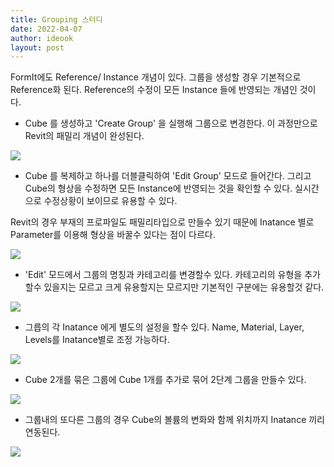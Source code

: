 ```yaml
---
title: Grouping 스터디
date: 2022-04-07
author: ideook
layout: post
---
```


FormIt에도 Reference/ Instance 개념이 있다. 그룹을 생성할 경우 기본적으로 Reference화 된다. Reference의 수정이 모든 Instance 들에 반영되는 개념인 것이다. 


* Cube 를 생성하고 'Create Group' 을 실행해 그룹으로 변경한다. 이 과정만으로 Revit의 패밀리 개념이 완성된다.

![](../../images/2022-04-07-19-54-07.png)

* Cube 를 복제하고 하나를 더블클릭하여 'Edit Group' 모드로 들어간다. 그리고 Cube의 형상을 수정하면 모든 Instance에 반영되는 것을 확인할 수 있다. 실시간으로 수정상황이 보이므로 유용할 수 있다.

Revit의 경우 부재의 프로파일도 패밀리타입으로 만들수 있기 때문에 Inatance 별로 Parameter를 이용해 형상을 바꿀수 있다는 점이 다르다.

![](../../images/2022-04-07-19-55-09.png)

* 'Edit' 모드에서 그룹의 명칭과 카테고리를 변경할수 있다. 카테고리의 유형을 추가할수 있을지는 모르고 크게 유용할지는 모르지만 기본적인 구분에는 유용할것 같다.

![](../../images/2022-04-07-19-59-36.png)

* 그릅의 각 Inatance 에게 별도의 설정을 할수 있다. Name, Material, Layer, Levels를 Inatance별로 조정 가능하다.

![](../../images/2022-04-07-20-02-01.png)

* Cube 2개를 묶은 그룹에 Cube 1개를 추가로 묶어 2단계 그룹을 만들수 있다.

![](../../images/2022-04-07-20-10-10.png)

* 그룹내의 또다른 그룹의 경우 Cube의 볼륨의 변화와 함께 위치까지 Inatance 끼리 연동된다.

![](../../images/2022-04-07-20-12-12.png)
